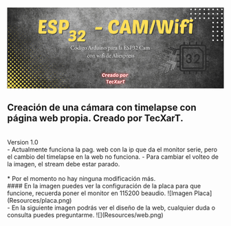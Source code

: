 ![Imagen cabecera](Resources/cabeceraesp32.png)
<br>
## Creación de una cámara con timelapse con página web propia. Creado por TecXarT.
<br>
Version 1.0 <br>
- Actualmente funciona la pag. web con la ip que da el monitor serie, pero el cambio del timelapse en la web no funciona.
  - Para cambiar el volteo de la imagen, el stream debe estar parado.
<br>
<br>
* Por el momento no hay ninguna modificación más.
<br>
#### En la imagen puedes ver la configuración de la placa para que funcione, recuerda poner el monitor en 115200 beaudio.
![Imagen Placa](Resources/placa.png)
<br>
- En la siguiente imagen podrás ver el diseño de la web, cualquier duda o consulta puedes preguntarme.
![](Resources/web.png)

